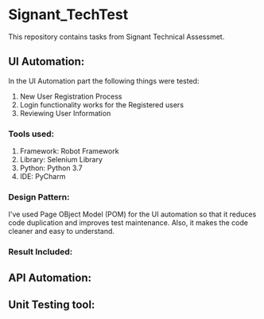# Signant_TechTest
This repository contains tasks from Signant Technical Assessmet.

##  UI Automation:
In the UI Automation part the following things were tested:
  1. New User Registration Process 
  2. Login functionality works for the Registered users
  3. Reviewing User Information

### Tools used:
  1. Framework: Robot Framework
  2. Library:   Selenium Library
  3. Python: Python 3.7
  4. IDE: PyCharm

### Design Pattern:
I've used Page OBject Model (POM) for the UI automation so that it reduces code duplication and improves test maintenance. Also, it makes the code cleaner and easy to understand.

### Result Included:

##  API Automation:


##  Unit Testing tool:

